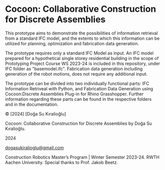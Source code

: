 # Cocoon: Collaborative Construction for Discrete Assemblies 

This prototype aims to demonstrate the possibilities of information retrieval from a standard IFC model, and the extents to which this information can be utilized for planning, optimization and fabrication data generation.

The prototype requires only a standard IFC Model as input. An IFC model prepared for a hypothetical single storey residential building in the scope of Prototyping Project Course WS 2023-24 is included in this repository, under IFC folder as "basemodel.ifc". Fabrication data generation including generation of the robot motions, does not require any additional input.

The prototype can be divided into two individually functional parts: IFC Information Retriveal with Python, and Fabrication Data Generation using Cocoon:Discrete Assemblies Plug-in for Rhino Grasshopper. Further information regarding these parts can be found in the respective folders and in the documentation. 

© [2024] [Doğa Su Kıralioğlu]

Cocoon: Collaborative Construction for Discrete Assemblies by Doğa Su Kıralioğlu. 

2024

dogasukiralioglu@gmail.com

Construction Robotics Master’s Program | Winter Semester 2023-24. RWTH Aachen University. Special thanks to Prof. Jakob Beetz.
